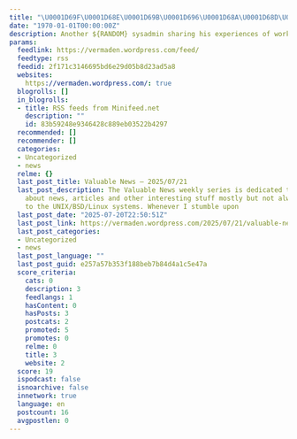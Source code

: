 ```yaml
---
title: "\U0001D69F\U0001D68E\U0001D69B\U0001D696\U0001D68A\U0001D68D\U0001D68E\U0001D697"
date: "1970-01-01T00:00:00Z"
description: Another ${RANDOM} sysadmin sharing his experiences of work at IT industry.
params:
  feedlink: https://vermaden.wordpress.com/feed/
  feedtype: rss
  feedid: 2f171c3146695bd6e29d05b8d23ad5a8
  websites:
    https://vermaden.wordpress.com/: true
  blogrolls: []
  in_blogrolls:
  - title: RSS feeds from Minifeed.net
    description: ""
    id: 83b59248e9346428c889eb03522b4297
  recommended: []
  recommender: []
  categories:
  - Uncategorized
  - news
  relme: {}
  last_post_title: Valuable News – 2025/07/21
  last_post_description: The Valuable News weekly series is dedicated to provide summary
    about news, articles and other interesting stuff mostly but not always related
    to the UNIX/BSD/Linux systems. Whenever I stumble upon
  last_post_date: "2025-07-20T22:50:51Z"
  last_post_link: https://vermaden.wordpress.com/2025/07/21/valuable-news-2025-07-21/
  last_post_categories:
  - Uncategorized
  - news
  last_post_language: ""
  last_post_guid: e257a57b353f188beb7b84d4a1c5e47a
  score_criteria:
    cats: 0
    description: 3
    feedlangs: 1
    hasContent: 0
    hasPosts: 3
    postcats: 2
    promoted: 5
    promotes: 0
    relme: 0
    title: 3
    website: 2
  score: 19
  ispodcast: false
  isnoarchive: false
  innetwork: true
  language: en
  postcount: 16
  avgpostlen: 0
---
```

